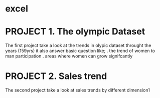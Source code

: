 # excel
# PROJECT 1. The olympic Dataset

The first project take a look at the trends in olypic dataset throught the years (159yrs) it also answer basic question like;
 . the trend of women to man participation 
 . areas where women can grow signifcantly
 
 # PROJECT 2. Sales trend
 
 The second project take a look at sales trends by different dimension1  
